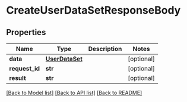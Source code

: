 # CreateUserDataSetResponseBody

## Properties
Name | Type | Description | Notes
------------ | ------------- | ------------- | -------------
**data** | [**UserDataSet**](UserDataSet.md) |  | [optional] 
**request_id** | **str** |  | [optional] 
**result** | **str** |  | [optional] 

[[Back to Model list]](../README.md#documentation-for-models) [[Back to API list]](../README.md#documentation-for-api-endpoints) [[Back to README]](../README.md)


